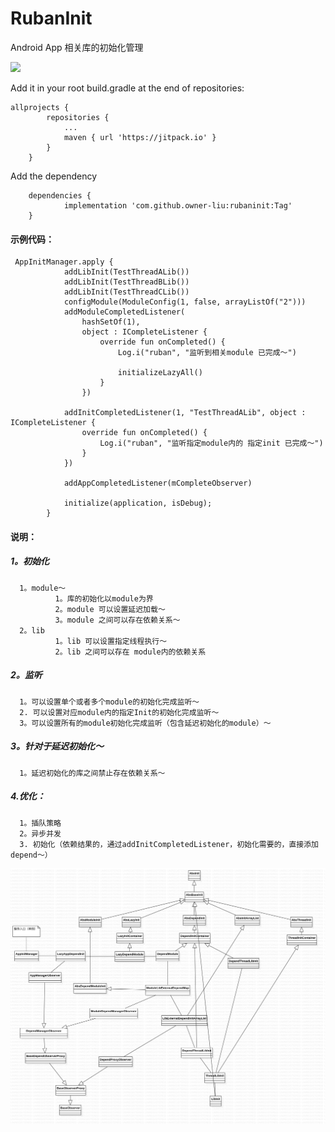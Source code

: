 # RubanInit
Android App 相关库的初始化管理

[![](https://jitpack.io/v/owner-liu/rubaninit.svg)](https://jitpack.io/#owner-liu/rubaninit)

Add it in your root build.gradle at the end of repositories:
```
allprojects {
		repositories {
			...
			maven { url 'https://jitpack.io' }
		}
	}
```

Add the dependency
```
	dependencies {
	        implementation 'com.github.owner-liu:rubaninit:Tag'
	}
```

#### 示例代码：
```
 AppInitManager.apply {
            addLibInit(TestThreadALib())
            addLibInit(TestThreadBLib())
            addLibInit(TestThreadCLib())
            configModule(ModuleConfig(1, false, arrayListOf("2")))
            addModuleCompletedListener(
                hashSetOf(1),
                object : ICompleteListener {
                    override fun onCompleted() {
                        Log.i("ruban", "监听到相关module 已完成～")

                        initializeLazyAll()
                    }
                })

            addInitCompletedListener(1, "TestThreadALib", object : ICompleteListener {
                override fun onCompleted() {
                    Log.i("ruban", "监听指定module内的 指定init 已完成～")
                }
            })

            addAppCompletedListener(mCompleteObserver)

            initialize(application, isDebug);
        }
```

#### 说明：
##### 1。初始化
      1。module～
              1。库的初始化以module为界
              2。module 可以设置延迟加载～
              3。module 之间可以存在依赖关系～
      2。lib
              1。lib 可以设置指定线程执行～
              2。lib 之间可以存在 module内的依赖关系

 ##### 2。监听
      1。可以设置单个或者多个module的初始化完成监听～
      2. 可以设置对应module内的指定Init的初始化完成监听～
      3。可以设置所有的module初始化完成监听（包含延迟初始化的module）～

 ##### 3。针对于延迟初始化～
      1。延迟初始化的库之间禁止存在依赖关系～

 ##### 4.优化：
      1。插队策略
      2。异步并发
      3. 初始化（依赖结果的，通过addInitCompletedListener，初始化需要的，直接添加depend～）

![](https://github.com/owner-liu/pic/blob/master/ruban_uml.jpg)
